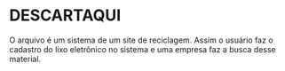# DESCARTAQUI
O arquivo é um sistema de um site de reciclagem. Assim o usuário faz o cadastro do lixo eletrônico no sistema e uma empresa faz a busca desse material.
